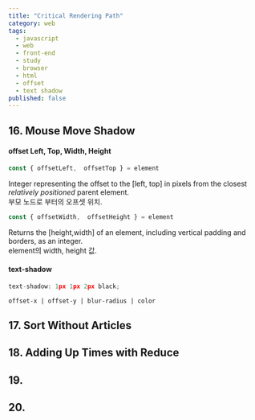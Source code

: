 ```yaml
---
title: "Critical Rendering Path"
category: web
tags:
  - javascript
  - web
  - front-end
  - study
  - browser
  - html
  - offset
  - text shadow
published: false
---
```


## 16. Mouse Move Shadow

#### offset Left, Top, Width, Height
```javascript
const { offsetLeft,  offsetTop } = element 
```
Integer representing the offset to the [left, top] in pixels from the closest _relatively positioned_ parent element.  
부모 노드로 부터의 오프셋 위치.

```javascript
const { offsetWidth,  offsetHeight } = element 
```
Returns the [height,width] of an element, including vertical padding and borders, as an integer.  
element의 width, height 값.

#### text-shadow
```javascript
text-shadow: 1px 1px 2px black; 
```
`offset-x | offset-y | blur-radius | color`

## 17. Sort Without Articles

## 18. Adding Up Times with Reduce

## 19.

## 20.